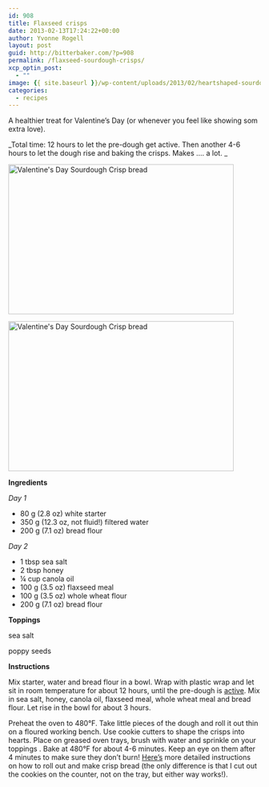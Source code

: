 ```yaml
---
id: 908
title: Flaxseed crisps
date: 2013-02-13T17:24:22+00:00
author: Yvonne Rogell
layout: post
guid: http://bitterbaker.com/?p=908
permalink: /flaxseed-sourdough-crisps/
xcp_optin_post:
  - ""
image: {{ site.baseurl }}/wp-content/uploads/2013/02/heartshaped-sourdough-crispbread2-624x414.jpg
categories:
  - recipes
---
```

A healthier treat for Valentine&#8217;s Day (or whenever you feel like showing som extra love).

_Total time: 12 hours to let the pre-dough get active. Then another 4-6 hours to let the dough rise and baking the crisps. Makes &#8230;. a lot. _

<p class="recipe-icon">
  <img class="pinthis recipe-icon alignright" title="Flaxseed Sourdough Crisps" alt="Valentine's Day Sourdough Crisp bread" src="http://bitterbaker.com/images/heartshaped-sourdough-crispbread-mini.jpg" width="450" height="299" />
</p>

<p class="">
  <img class="pinthis alignright" title="Flaxseed Sourdough Crisps" alt="Valentine's Day Sourdough Crisp bread" src="http://bitterbaker.com/images/heartshaped-sourdough-crispbread.jpg" width="450" height="299" />
</p>

**Ingredients**
  
_Day 1_

  * 80 g (2.8 oz) white starter
  * 350 g (12.3 oz, not fluid!) filtered water
  * 200 g (7.1 oz) bread flour

_Day 2_

  * 1 tbsp sea salt
  * 2 tbsp honey
  * ¼ cup canola oil
  * 100 g (3.5 oz) flaxseed meal
  * 100 g (3.5 oz) whole wheat flour
  * 200 g (7.1 oz) bread flour

**Toppings**
  
sea salt
  
poppy seeds

**Instructions**
  
Mix starter, water and bread flour in a bowl. Wrap with plastic wrap and let sit in room temperature for about 12 hours, until the pre-dough is <a title="What an active pre-dough looks like" href="/what-an-active-pre-dough-looks-like/" target="_blank">active</a>. Mix in sea salt, honey, canola oil, flaxseed meal, whole wheat meal and bread flour. Let rise in the bowl for about 3 hours.

Preheat the oven to 480°F. Take little pieces of the dough and roll it out thin on a floured working bench. Use cookie cutters to shape the crisps into hearts. Place on greased oven trays, brush with water and sprinkle on your toppings . Bake at 480°F for about 4-6 minutes. Keep an eye on them after 4 minutes to make sure they don&#8217;t burn! <a title="How to make crisp bread" href="/how-to-make-crispbread/" target="_blank">Here&#8217;s</a> more detailed instructions on how to roll out and make crisp bread (the only difference is that I cut out the cookies on the counter, not on the tray, but either way works!).